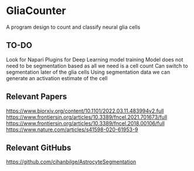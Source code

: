 # GliaCounter
A program design to count and classify neural glia cells

## TO-DO
Look for Napari Plugins for Deep Learning model training
  Model does not need to be segmentation based as all we need is a cell count
  Can switch to segmentation later of the glia cells
  Using segmentation data we can generate an activation estimate of the cell

## Relevant Papers
https://www.biorxiv.org/content/10.1101/2022.03.11.483994v2.full
https://www.frontiersin.org/articles/10.3389/fncel.2021.701673/full
https://www.frontiersin.org/articles/10.3389/fncel.2018.00106/full
https://www.nature.com/articles/s41598-020-61953-9

## Relevant GitHubs
https://github.com/cihanbilge/AstrocyteSegmentation
